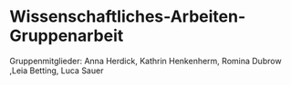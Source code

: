 # Wissenschaftliches-Arbeiten-Gruppenarbeit
Gruppenmitglieder: Anna Herdick, Kathrin Henkenherm, Romina Dubrow ,Leia Betting, Luca Sauer
